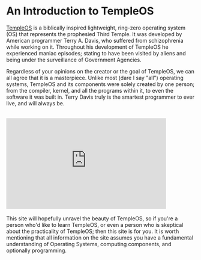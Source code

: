 # An Introduction to TempleOS
[TempleOS](https://www.templeos.org/) is a biblically inspired lightweight, ring-zero operating system (OS) that represents the prophesied Third Temple. It was developed by American programmer Terry A. Davis, who suffered from schizophrenia while working on it. Throughout his development of TempleOS he experienced maniac episodes; stating to have been visited by aliens and being under the surveillance of Government Agencies.

Regardless of your opinions on the creator or the goal of TempleOS, we can all agree that it is a masterpiece. Unlike most (dare I say "all") operating systems, TempleOS and its components were solely created by one person; from the compiler, kernel, and all the programs within it, to even the software it was built in. Terry Davis truly is the smartest programmer to ever live, and will always be.
<br>
<br>
<iframe width="426" height="241" src="https://www.youtube.com/embed/pfNxpsU9C-g" title="YouTube video player" frameborder="0" allow="accelerometer; autoplay; clipboard-write; encrypted-media; gyroscope; picture-in-picture" allowfullscreen></iframe>
<br>
<br>
This site will hopefully unravel the beauty of TempleOS, so if you're a person who'd like to learn TempleOS, or even a person who is skeptical about the practicality of TempleOS; then this site is for you. It is worth mentioning that all information on the site assumes you have a fundamental understanding of Operating Systems, computing components, and optionally programming.